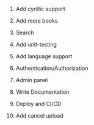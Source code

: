 1. Add cyrillic support
1. Add more books
1. Search


1. Add unit-testing
1. Add language support
1. Authentication/Authorization
1. Admin panel
1. Write Documentation
1. Deploy and CI/CD
1. Add cancel upload